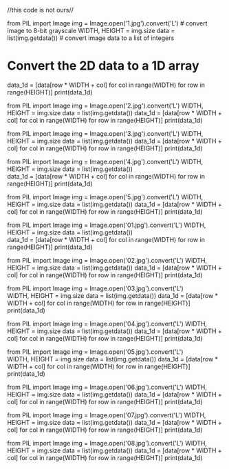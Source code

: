 //this code is not ours//

from PIL import Image
img = Image.open('1.jpg').convert('L')  # convert image to 8-bit grayscale
WIDTH, HEIGHT = img.size
data = list(img.getdata())  # convert image data to a list of integers
# Convert the 2D data to a 1D array
data_1d = [data[row * WIDTH + col] for col in range(WIDTH) for row in range(HEIGHT)] 
print(data_1d)


from PIL import Image
img = Image.open('2.jpg').convert('L')
WIDTH, HEIGHT = img.size
data = list(img.getdata()) 
data_1d = [data[row * WIDTH + col] for col in range(WIDTH) for row in range(HEIGHT)]
print(data_1d)


from PIL import Image
img = Image.open('3.jpg').convert('L')
WIDTH, HEIGHT = img.size
data = list(img.getdata()) 
data_1d = [data[row * WIDTH + col] for col in range(WIDTH) for row in range(HEIGHT)]
print(data_1d)


from PIL import Image
img = Image.open('4.jpg').convert('L')
WIDTH, HEIGHT = img.size
data = list(img.getdata())  
data_1d = [data[row * WIDTH + col] for col in range(WIDTH) for row in range(HEIGHT)]
print(data_1d)


from PIL import Image
img = Image.open('5.jpg').convert('L') 
WIDTH, HEIGHT = img.size
data = list(img.getdata()) 
data_1d = [data[row * WIDTH + col] for col in range(WIDTH) for row in range(HEIGHT)]
print(data_1d)


from PIL import Image
img = Image.open('01.jpg').convert('L') 
WIDTH, HEIGHT = img.size
data = list(img.getdata())  
data_1d = [data[row * WIDTH + col] for col in range(WIDTH) for row in range(HEIGHT)]
print(data_1d)


from PIL import Image
img = Image.open('02.jpg').convert('L')
WIDTH, HEIGHT = img.size
data = list(img.getdata()) 
data_1d = [data[row * WIDTH + col] for col in range(WIDTH) for row in range(HEIGHT)]
print(data_1d)


from PIL import Image
img = Image.open('03.jpg').convert('L')  
WIDTH, HEIGHT = img.size
data = list(img.getdata())
data_1d = [data[row * WIDTH + col] for col in range(WIDTH) for row in range(HEIGHT)]
print(data_1d)


from PIL import Image
img = Image.open('04.jpg').convert('L')
WIDTH, HEIGHT = img.size
data = list(img.getdata()) 
data_1d = [data[row * WIDTH + col] for col in range(WIDTH) for row in range(HEIGHT)]
print(data_1d)


from PIL import Image
img = Image.open('05.jpg').convert('L')  
WIDTH, HEIGHT = img.size
data = list(img.getdata()) 
data_1d = [data[row * WIDTH + col] for col in range(WIDTH) for row in range(HEIGHT)]
print(data_1d)


from PIL import Image
img = Image.open('06.jpg').convert('L') 
WIDTH, HEIGHT = img.size
data = list(img.getdata()) 
data_1d = [data[row * WIDTH + col] for col in range(WIDTH) for row in range(HEIGHT)]
print(data_1d)


from PIL import Image
img = Image.open('07.jpg').convert('L') 
WIDTH, HEIGHT = img.size
data = list(img.getdata()) 
data_1d = [data[row * WIDTH + col] for col in range(WIDTH) for row in range(HEIGHT)]
print(data_1d)


from PIL import Image
img = Image.open('08.jpg').convert('L') 
WIDTH, HEIGHT = img.size
data = list(img.getdata()) 
data_1d = [data[row * WIDTH + col] for col in range(WIDTH) for row in range(HEIGHT)]
print(data_1d)
